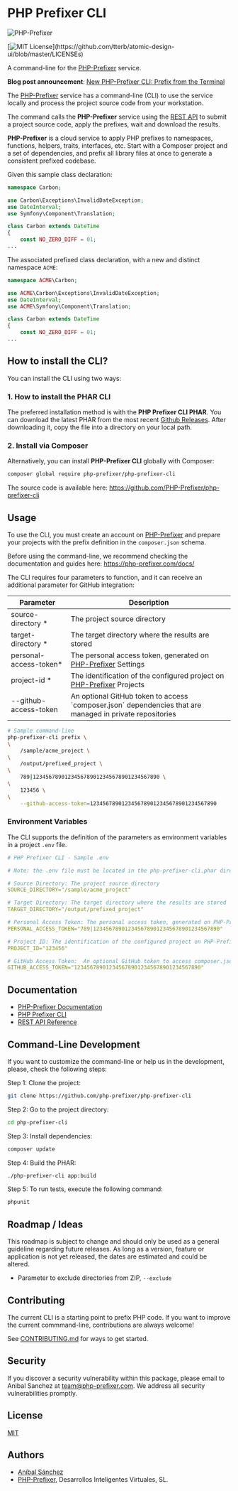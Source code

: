 # PHP Prefixer CLI

![PHP-Prefixer](https://php-prefixer.com/images/logo/php-prefixer-144x144.png)

[![MIT License](https://img.shields.io/apm/l/atomic-design-ui.svg?)](https://github.com/tterb/atomic-design-ui/blob/master/LICENSEs)

A command-line for the [PHP-Prefixer](https://php-prefixer.com) service.

**Blog post announcement**: [New PHP-Prefixer CLI: Prefix from the Terminal](https://blog.php-prefixer.com/2021/06/12/new-php-prefixer-cli-prefix-from-the-terminal/)

The [PHP-Prefixer](https://php-prefixer.com) service has a command-line (CLI) to use the service locally and process the project source code from your workstation.

The command calls the **PHP-Prefixer** service using the [REST API](https://php-prefixer.com/docs/rest-api-reference/) to submit a project source code, apply the prefixes, wait and download the results.

**PHP-Prefixer** is a cloud service to apply PHP prefixes to namespaces, functions, helpers, traits, interfaces, etc. Start with a Composer project and a set of dependencies, and prefix all library files at once to generate a consistent prefixed codebase.

Given this sample class declaration:

```php
namespace Carbon;

use Carbon\Exceptions\InvalidDateException;
use DateInterval;
use Symfony\Component\Translation;

class Carbon extends DateTime
{
    const NO_ZERO_DIFF = 01;
...
```

The associated prefixed class declaration, with a new and distinct namespace `ACME`:

```php
namespace ACME\Carbon;

use ACME\Carbon\Exceptions\InvalidDateException;
use DateInterval;
use ACME\Symfony\Component\Translation;

class Carbon extends DateTime
{
    const NO_ZERO_DIFF = 01;
...
```

## How to install the CLI?

You can install the CLI using two ways:

### 1. How to install the PHAR CLI

The preferred installation method is with the **PHP Prefixer CLI PHAR**. You can download the latest PHAR from the most recent [Github Releases](https://github.com/PHP-Prefixer/php-prefixer-cli/releases). After downloading it, copy the file into a directory on your local path.

### 2. Install via Composer

Alternatively, you can install **PHP-Prefixer CLI** globally with Composer:

```sh
composer global require php-prefixer/php-prefixer-cli
```

The source code is available here: <https://github.com/PHP-Prefixer/php-prefixer-cli>

## Usage

To use the CLI, you must create an account on [PHP-Prefixer](https://php-prefixer.com/) and prepare your projects with the prefix definition in the `composer.json` schema.

Before using the command-line, we recommend checking the documentation and guides here: <https://php-prefixer.com/docs/>

The CLI requires four parameters to function, and it can receive an additional parameter for GitHub integration:

Parameter | Description
---------|----------
source-directory * | The project source directory
target-directory *| The target directory where the results are stored
personal-access-token* | The personal access token, generated on [PHP-Prefixer](https://php-prefixer.com/) Settings
project-id * | The identification of the configured project on [PHP-Prefixer](https://php-prefixer.com/) Projects
--github-access-token | An optional GitHub token to access ´composer.json´ dependencies that are managed in private repositories

```bash
# Sample command-line
php-prefixer-cli prefix \
\
    /sample/acme_project \
\
    /output/prefixed_project \
\
    789|1234567890123456789012345678901234567890 \
\
    123456 \
\
    --github-access-token=1234567890123456789012345678901234567890
```

### Environment Variables

The CLI supports the definition of the parameters as environment variables in a project `.env` file.

```yml
# PHP Prefixer CLI - Sample .env

# Note: the .env file must be located in the php-prefixer-cli.phar directory

# Source Directory: The project source directory
SOURCE_DIRECTORY="/sample/acme_project"

# Target Directory: The target directory where the results are stored
TARGET_DIRECTORY="/output/prefixed_project"

# Personal Access Token: The personal access token, generated on PHP-Prefixer Settings
PERSONAL_ACCESS_TOKEN="789|1234567890123456789012345678901234567890"

# Project ID: The identification of the configured project on PHP-Prefixer Projects
PROJECT_ID="123456"

# GitHub Access Token:  An optional GitHub token to access composer.json dependencies that are managed in private repositories.
GITHUB_ACCESS_TOKEN="1234567890123456789012345678901234567890"
```

## Documentation

- [PHP-Prefixer Documentation](https://php-prefixer.com/docs)
- [PHP Prefixer CLI](https://php-prefixer.com/docs/command-line)
- [REST API Reference](https://php-prefixer.com/docs/rest-api-reference/)

## Command-Line Development

If you want to customize the command-line or help us in the development, please, check the following steps:

Step 1: Clone the project:

```bash
git clone https://github.com/php-prefixer/php-prefixer-cli
```

Step 2: Go to the project directory:

```bash
cd php-prefixer-cli
```

Step 3: Install dependencies:

```bash
composer update
```

Step 4: Build the PHAR:

```bash
./php-prefixer-cli app:build
```

Step 5: To run tests, execute the following command:

```bash
phpunit
```

## Roadmap / Ideas

This roadmap is subject to change and should only be used as a general guideline regarding future releases. As long as a version, feature or application is not yet released, the dates are estimated and could be altered.

- Parameter to exclude directories from ZIP, `--exclude`

## Contributing

The current CLI is a starting point to prefix PHP code. If you want to improve the current commmand-line, contributions are always welcome!

See [CONTRIBUTING.md](https://github.com/PHP-Prefixer/php-prefixer-cli/blob/main/CONTRIBUTING.md) for ways to get started.

## Security

If you discover a security vulnerability within this package, please email to Anibal Sanchez at team@php-prefixer.com. We address all security vulnerabilities promptly.

## License

[MIT](https://choosealicense.com/licenses/mit/)

## Authors

- [Aníbal Sánchez](https://www.twitter.com/anibal_sanchez)
- [PHP-Prefixer](https://php-prefixer.com/), Desarrollos Inteligentes Virtuales, SL.
